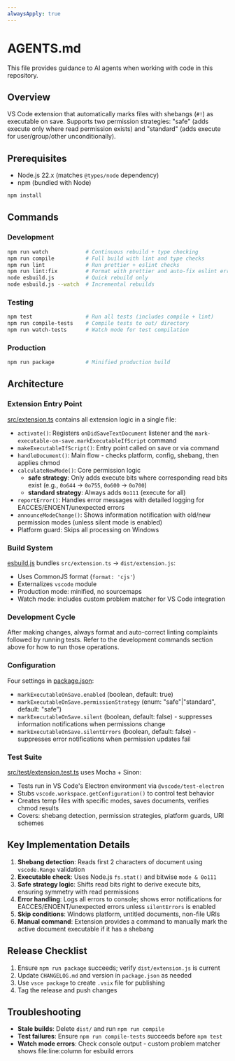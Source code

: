 ```yaml
---
alwaysApply: true
---
```


# AGENTS.md

This file provides guidance to AI agents when working with code in this
repository.

## Overview

VS Code extension that automatically marks files with shebangs (`#!`) as
executable on save. Supports two permission strategies: "safe" (adds execute
only where read permission exists) and "standard" (adds execute for
user/group/other unconditionally).

## Prerequisites

- Node.js 22.x (matches `@types/node` dependency)
- npm (bundled with Node)

```sh
npm install
```

## Commands

### Development

```sh
npm run watch            # Continuous rebuild + type checking
npm run compile          # Full build with lint and type checks
npm run lint             # Run prettier + eslint checks
npm run lint:fix         # Format with prettier and auto-fix eslint errors
node esbuild.js          # Quick rebuild only
node esbuild.js --watch  # Incremental rebuilds
```

### Testing

```sh
npm test                 # Run all tests (includes compile + lint)
npm run compile-tests    # Compile tests to out/ directory
npm run watch-tests      # Watch mode for test compilation
```

### Production

```sh
npm run package          # Minified production build
```

## Architecture

### Extension Entry Point

[src/extension.ts](src/extension.ts) contains all extension logic in a
single file:

- `activate()`: Registers `onDidSaveTextDocument` listener and the
  `mark-executable-on-save.markExecutableIfScript` command
- `makeExecutableIfScript()`: Entry point called on save or via command
- `handleDocument()`: Main flow - checks platform, config, shebang, then
  applies chmod
- `calculateNewMode()`: Core permission logic
  - **safe strategy**: Only adds execute bits where corresponding read
    bits exist (e.g., `0o644` → `0o755`, `0o600` → `0o700`)
  - **standard strategy**: Always adds `0o111` (execute for all)
- `reportError()`: Handles error messages with detailed logging for
  EACCES/ENOENT/unexpected errors
- `announceModeChange()`: Shows information notification with old/new
  permission modes (unless silent mode is enabled)
- Platform guard: Skips all processing on Windows

### Build System

[esbuild.js](esbuild.js) bundles `src/extension.ts` → `dist/extension.js`:

- Uses CommonJS format (`format: 'cjs'`)
- Externalizes `vscode` module
- Production mode: minified, no sourcemaps
- Watch mode: includes custom problem matcher for VS Code integration

### Development Cycle

After making changes, always format and auto-correct linting complaints followed
by running tests. Refer to the development commands section above for how to run
those operations.

### Configuration

Four settings in [package.json](package.json):

- `markExecutableOnSave.enabled` (boolean, default: true)
- `markExecutableOnSave.permissionStrategy` (enum: "safe"|"standard",
  default: "safe")
- `markExecutableOnSave.silent` (boolean, default: false) - suppresses
  information notifications when permissions change
- `markExecutableOnSave.silentErrors` (boolean, default: false) -
  suppresses error notifications when permission updates fail

### Test Suite

[src/test/extension.test.ts](src/test/extension.test.ts) uses Mocha +
Sinon:

- Tests run in VS Code's Electron environment via `@vscode/test-electron`
- Stubs `vscode.workspace.getConfiguration()` to control test behavior
- Creates temp files with specific modes, saves documents, verifies chmod
  results
- Covers: shebang detection, permission strategies, platform guards, URI
  schemes

## Key Implementation Details

1. **Shebang detection**: Reads first 2 characters of document using
   `vscode.Range` validation
2. **Executable check**: Uses Node.js `fs.stat()` and bitwise
   `mode & 0o111`
3. **Safe strategy logic**: Shifts read bits right to derive execute bits,
   ensuring symmetry with read permissions
4. **Error handling**: Logs all errors to console; shows error
   notifications for EACCES/ENOENT/unexpected errors unless
   `silentErrors` is enabled
5. **Skip conditions**: Windows platform, untitled documents, non-file
   URIs
6. **Manual command**: Extension provides a command to manually mark the
   active document executable if it has a shebang

## Release Checklist

1. Ensure `npm run package` succeeds; verify `dist/extension.js` is current
2. Update `CHANGELOG.md` and version in `package.json` as needed
3. Use `vsce package` to create `.vsix` file for publishing
4. Tag the release and push changes

## Troubleshooting

- **Stale builds**: Delete `dist/` and run `npm run compile`
- **Test failures**: Ensure `npm run compile-tests` succeeds before
  `npm test`
- **Watch mode errors**: Check console output - custom problem matcher
  shows file:line:column for esbuild errors
